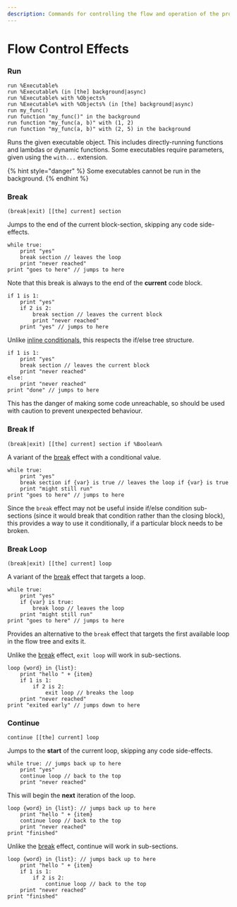 ```yaml
---
description: Commands for controlling the flow and operation of the program.
---
```


# Flow Control Effects

### Run

```clike
run %Executable%
run %Executable% (in [the] background|async)
run %Executable% with %Objects%
run %Executable% with %Objects% (in [the] background|async)
run my_func()
run function "my_func()" in the background
run function "my_func(a, b)" with (1, 2)
run function "my_func(a, b)" with (2, 5) in the background
```

Runs the given executable object. This includes directly-running functions and lambdas or dynamic functions. Some executables require parameters, given using the `with...` extension.

{% hint style="danger" %}
Some executables cannot be run in the background.
{% endhint %}

### Break

```clike
(break|exit) [[the] current] section
```

Jumps to the end of the current block-section, skipping any code side-effects.

```clike
while true:
    print "yes"
    break section // leaves the loop
    print "never reached"
print "goes to here" // jumps to here
```

Note that this break is always to the end of the **current** code block.

```clike
if 1 is 1:
    print "yes"
    if 2 is 2:
        break section // leaves the current block
        print "never reached"
    print "yes" // jumps to here
```

Unlike [inline conditionals](../sections/conditional-if-else.md#special-behaviour), this respects the if/else tree structure.

```clike
if 1 is 1:
    print "yes"
    break section // leaves the current block
    print "never reached"
else:
    print "never reached"
print "done" // jumps to here
```

This has the danger of making some code unreachable, so should be used with caution to prevent unexpected behaviour.

### Break If

```clike
(break|exit) [[the] current] section if %Boolean%
```

A variant of the [break](flow-control-effects.md#break) effect with a conditional value.

```clike
while true:
    print "yes"
    break section if {var} is true // leaves the loop if {var} is true
    print "might still run"
print "goes to here" // jumps to here
```

Since the `break` effect may not be useful inside if/else condition sub-sections (since it would break that condition rather than the closing block), this provides a way to use it conditionally, if a particular block needs to be broken.

### Break Loop

```clike
(break|exit) [[the] current] loop
```

A variant of the [break](flow-control-effects.md#break) effect that targets a loop.

```clike
while true:
    print "yes"
    if {var} is true:
        break loop // leaves the loop
    print "might still run"
print "goes to here" // jumps to here
```

Provides an alternative to the `break` effect that targets the first available loop in the flow tree and exits it.

Unlike the [break](flow-control-effects.md#break) effect, `exit loop` will work in sub-sections.

```clike
loop {word} in {list}:
    print "hello " + {item}
    if 1 is 1:
        if 2 is 2:
            exit loop // breaks the loop
    print "never reached"
print "exited early" // jumps down to here
```

### Continue

```clike
continue [[the] current] loop
```

Jumps to the **start** of the current loop, skipping any code side-effects.

```clike
while true: // jumps back up to here
    print "yes"
    continue loop // back to the top
    print "never reached"
```

This will begin the **next** iteration of the loop.

```clike
loop {word} in {list}: // jumps back up to here
    print "hello " + {item}
    continue loop // back to the top
    print "never reached"
print "finished"
```

Unlike the [break](flow-control-effects.md#break) effect, continue will work in sub-sections.

```clike
loop {word} in {list}: // jumps back up to here
    print "hello " + {item}
    if 1 is 1:
        if 2 is 2:
            continue loop // back to the top
    print "never reached"
print "finished"
```
